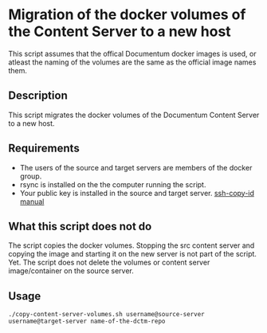 # Migration of the docker volumes of the Content Server to a new host
This script assumes that the offical Documentum docker images is used, or atleast the naming of the volumes are the same as the official image names them.

## Description
This script migrates the docker volumes of the Documentum Content Server to a new host.

## Requirements
- The users of the source and target servers are members of the docker group.
- rsync is installed on the the computer running the script.
- Your public key is installed in the source and target server. [ssh-copy-id manual](https://linux.die.net/man/1/ssh-copy-id)

## What this script does not do
The script copies the docker volumes. Stopping the src content server and copying the image and starting it on the new server is not part of the script. Yet.
The script does not delete the volumes or content server image/container on the source server.

## Usage
```
./copy-content-server-volumes.sh username@source-server username@target-server name-of-the-dctm-repo
```
